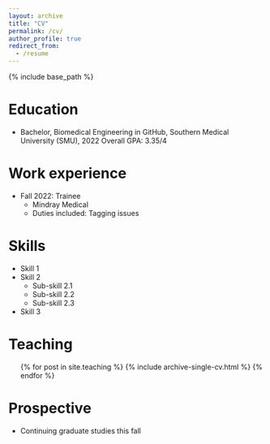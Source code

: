 ```yaml
---
layout: archive
title: "CV"
permalink: /cv/
author_profile: true
redirect_from:
  - /resume
---
```


{% include base_path %}

Education
======
* Bachelor, Biomedical Engineering in GitHub, Southern Medical University (SMU), 2022
  Overall GPA: 3.35/4

Work experience
======
* Fall 2022: Trainee
  * Mindray Medical
  * Duties included: Tagging issues
  
  
Skills
======
* Skill 1
* Skill 2
  * Sub-skill 2.1
  * Sub-skill 2.2
  * Sub-skill 2.3
* Skill 3

<!--Publications
======
  <ul>{% for post in site.publications %}
    {% include archive-single-cv.html %}
  {% endfor %}</ul>
  
Talks
======
  <ul>{% for post in site.talks %}
    {% include archive-single-talk-cv.html %}
  {% endfor %}</ul>-->
  
Teaching
======
  <ul>{% for post in site.teaching %}
    {% include archive-single-cv.html %}
  {% endfor %}</ul>
  
Prospective
======
* Continuing graduate studies this fall
